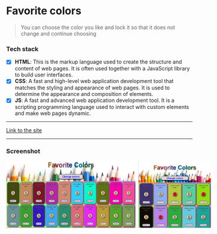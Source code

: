 # Favorite colors

>You can choose the color you like and lock it so that it does not change and continue choosing

### Tech stack
* [X] **HTML**: This is the markup language used to create the structure and content of web pages. It is often used together with a JavaScript library to build user interfaces.
* [X] **CSS**: A fast and high-level web application development tool that matches the styling and appearance of web pages. It is used to determine the appearance and composition of elements.
* [X] **JS**: A fast and advanced web application development tool. It is a scripting programming language used to interact with custom elements and make web pages dynamic.
  
___ 

[Link to the site](https://rss-777.github.io/Favorite_Colors/)

___
### Screenshot
<div style="display: flex; gap: 8px">
    <img src="./images/scrine_1.png" width="350px" height="180px">
    <img src="./images/scrine2.png" width="250px" height="180px"> 
</div>
